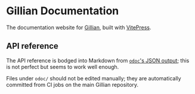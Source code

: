 # Gillian Documentation

The documentation website for [Gillian](https://github.com/GillianPlatform/Gillian), built with [VitePress](https://vitepress.dev).

## API reference
The API reference is bodged into Markdown from [`odoc`'s JSON output](https://ocaml.github.io/odoc/odoc/json.html); this is not perfect but seems to work well enough.

Files under `odoc/` should not be edited manually; they are automatically committed from CI jobs on the main Gillian repository.
